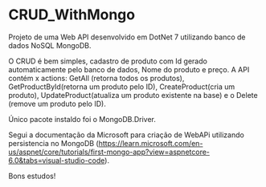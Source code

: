 # CRUD_WithMongo
Projeto de uma Web API desenvolvido em DotNet 7 utilizando banco de dados NoSQL MongoDB.

O CRUD é bem simples, cadastro de produto com Id gerado automaticamente pelo banco de dados, Nome do produto e preço.
A API contém x actions: GetAll (retorna todos os produtos), GetProductById(retorna um produto pelo ID), CreateProduct(cria um produto), UpdateProduct(atualiza um produto existente na base) e o Delete (remove um produto pelo ID).

Único pacote instaldo foi o MongoDB.Driver.

Segui a documentação da Microsoft para criação de WebAPi utilizando persistencia no MongoDB (https://learn.microsoft.com/en-us/aspnet/core/tutorials/first-mongo-app?view=aspnetcore-6.0&tabs=visual-studio-code).

Bons estudos!
